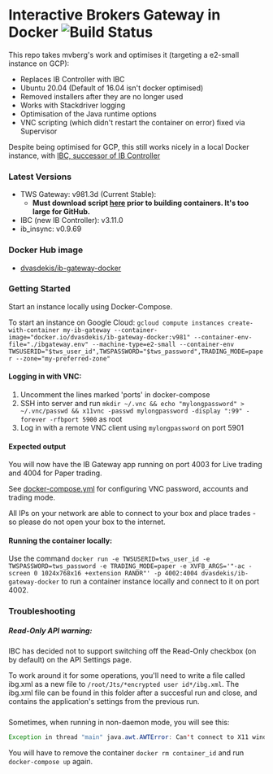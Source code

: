 # Interactive Brokers Gateway in Docker ![Build Status](https://github.com/dvasdekis/ib-gateway-docker-gcp/workflows/Test%20and%20Publish/badge.svg "Build Status")

This repo takes mvberg's work and optimises it (targeting a e2-small instance on GCP):

* Replaces IB Controller with IBC
* Ubuntu 20.04 (Default of 16.04 isn't docker optimised)
* Removed installers after they are no longer used
* Works with Stackdriver logging
* Optimisation of the Java runtime options
* VNC scripting (which didn't restart the container on error) fixed via Supervisor

Despite being optimised for GCP, this still works nicely in a local Docker instance, with [IBC, successor of IB Controller](https://github.com/IbcAlpha/IBC) 

### Latest Versions

* TWS Gateway: v981.3d (Current Stable): 
  * **Must download script [here](https://download2.interactivebrokers.com/installers/ibgateway/stable-standalone/ibgateway-stable-standalone-linux-x64.sh) prior to building containers.
    It's too large for GitHub.**
* IBC (new IB Controller): v3.11.0
* ib_insync: v0.9.69

### Docker Hub image

* [dvasdekis/ib-gateway-docker](https://hub.docker.com/r/dvasdekis/ib-gateway-docker)

### Getting Started

Start an instance locally using Docker-Compose.

To start an instance on Google Cloud:
`gcloud compute instances create-with-container my-ib-gateway --container-image="docker.io/dvasdekis/ib-gateway-docker:v981" --container-env-file="./ibgateway.env" --machine-type=e2-small --container-env TWSUSERID="$tws_user_id",TWSPASSWORD="$tws_password",TRADING_MODE=paper --zone="my-preferred-zone"`

#### Logging in with VNC:

1. Uncomment the lines marked 'ports' in docker-compose
2. SSH into server and run `mkdir ~/.vnc && echo "mylongpassword" > ~/.vnc/passwd && x11vnc -passwd mylongpassword -display ":99" -forever -rfbport 5900` as root
3. Log in with a remote VNC client using `mylongpassword` on port 5901

#### Expected output

You will now have the IB Gateway app running on port 4003 for Live trading and 4004 for Paper trading.

See [docker-compose.yml](docker-compose.yml) for configuring VNC password, accounts and trading mode.

All IPs on your network are able to connect to your box and place trades - so please do not open your box to the internet.

#### Running the container locally:

Use the command `docker run -e TWSUSERID=tws_user_id -e TWSPASSWORD=tws_password -e TRADING_MODE=paper -e XVFB_ARGS='"-ac -screen 0 1024x768x16 +extension RANDR"' -p 4002:4004 dvasdekis/ib-gateway-docker`
to run a container instance locally and connect to it on port 4002.

### Troubleshooting

##### Read-Only API warning:
IBC has decided not to support switching off the Read-Only checkbox (on by default) on the API Settings page.

To work around it for some operations, you'll need to write a file called ibg.xml as a new file to `/root/Jts/*encrypted user id*/ibg.xml`. The ibg.xml file can be found in this folder after a succesful run and close, and contains the application's settings from the previous run.


##### 
Sometimes, when running in non-daemon mode, you will see this:

```java
Exception in thread "main" java.awt.AWTError: Can't connect to X11 window server using ':0' as the value of the DISPLAY variable.
```

You will have to remove the container `docker rm container_id` and run `docker-compose up` again.
